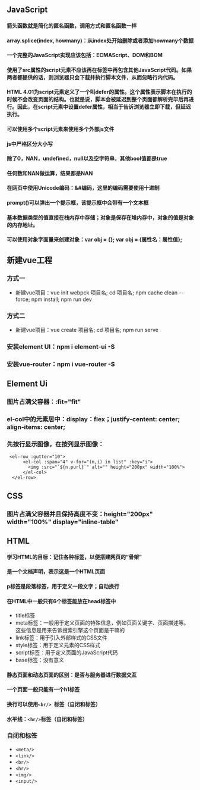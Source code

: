 ## JavaScript
#### 箭头函数就是简化的匿名函数，调用方式和匿名函数一样
#### array.splice(index, howmany)：从index处开始删除或者添加howmany个数据
#### 一个完整的JavaScript实现应该包括：ECMAScript、DOM和BOM
#### 使用了src属性的script元素不应该再在<script>和</script>标签中再包含其他JavaScript代码。如果两者都提供的话，则浏览器只会下载并执行脚本文件，从而忽略行内代码。
#### HTML 4.01为script元素定义了一个叫defer的属性。这个属性表示脚本在执行的时候不会改变页面的结构。也就是说，脚本会被延迟到整个页面都解析完毕后再进行。因此，在script元素中设置defer属性，相当于告诉浏览器立即下载，但延迟执行。
#### 可以使用多个script元素来使用多个外部js文件
#### js中严格区分大小写
#### 除了0，NAN，undefined，null以及空字符串，其他bool值都是true
#### 任何数和NAN做运算，结果都是NAN
#### 在网页中使用Unicode编码：&#编码，这里的编码需要使用十进制
#### prompt()可以弹出一个提示框，该提示框中会带有一个文本框
#### 基本数据类型的值直接在栈内存中存储；对象是保存在堆内存中，对象的值是对象的内存地址。
#### 可以使用对象字面量来创建对象：var obj = {}; var obj = {属性名：属性值};

## 新建vue工程
### 方式一
* 新建vue项目：vue init webpck 项目名; cd 项目名; npm cache clean --force; npm install; npm run dev
### 方式二
* 新建vue项目：vue create 项目名; cd 项目名; npm run serve

### 安装element UI：npm i element-ui -S
### 安装vue-router：npm i vue-router -S

## Element Ui
### 图片占满父容器：:fit="fit"
### el-col中的元素居中：display：flex；justify-centent: center; align-items: center;
### 先按行显示图像，在按列显示图像：
```vue
 <el-row :gutter="10">
      <el-col :span="4" v-for="(n,i) in list" :key="i">
        <img :src="`${n.purl}`" alt="" height="200px" width="100%">
      </el-col>
  </el-row>
```

## CSS
### 图片占满父容器并且保持高度不变：height="200px" width="100%" display="inline-table"


## HTML
#### 学习HTML的目标：记住各种标签，以便搭建网页的“骨架”
#### <!DOCTYPE html>是一个文档声明，表示这是一个HTML页面
#### p标签是段落标签，用于定义一段文字；自动换行
#### 在HTML中一般只有6个标签能放在head标签中
* title标签
* meta标签：一般用于定义页面的特殊信息，例如页面关键字、页面描述等。这些信息是用来告诉搜索引擎这个页面是干嘛的
* link标签：用于引入外部样式的CSS文件
* style标签：用于定义元素的CSS样式
* script标签：用于定义页面的JavaScript代码
* base标签：没有意义
#### 静态页面和动态页面的区别：是否与服务器进行数据交互
#### 一个页面一般只能有一个h1标签
#### 换行可以使用`<br/> `标签（自闭和标签）
#### 水平线：`<hr/>`标签（自闭和标签）
### 自闭和标签
* `<meta/>`
* `<link/>`
* `<br/>`
* `<hr/>`
* `<img/>`
* `<input/>`
